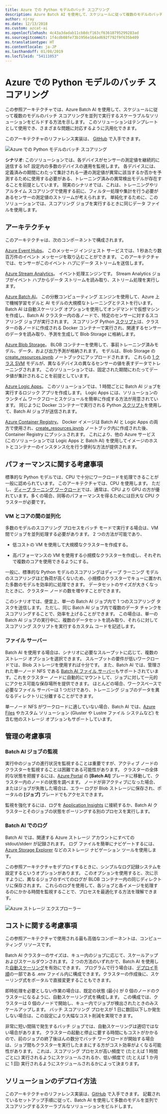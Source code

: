 ```yaml
---
title: Azure での Python モデルのバッチ スコアリング
description: Azure Batch AI を使用して、スケジュールに従って複数のモデルのバッチ スコアリングを並列で実行するスケーラブルなソリューションをビルドします。
author: njray
ms.date: 12/13/2018
ms.custom: azcat-ai
ms.openlocfilehash: 4c43a3dadab11cb8dcf163cf63618795299283ad
ms.sourcegitcommit: 1f4cdb08fe73b1956e164ad692f792f9f635b409
ms.translationtype: HT
ms.contentlocale: ja-JP
ms.lasthandoff: 01/08/2019
ms.locfileid: "54111053"
---
```

# <a name="batch-scoring-of-python-models-on-azure"></a>Azure での Python モデルのバッチ スコアリング

この参照アーキテクチャでは、Azure Batch AI を使用して、スケジュールに従って複数のモデルのバッチ スコアリングを並列で実行するスケーラブルなソリューションをビルドする方法を示します。 このソリューションはテンプレートとして使用でき、さまざまな問題に対応するように汎用化できます。

このアーキテクチャのリファレンス実装は、 [GitHub][github] で入手できます。

![Azure での Python モデルのバッチ スコアリング](./_images/batch-scoring-python.png)

**シナリオ**: このソリューションでは、各デバイスがセンサーの測定値を継続的に送信する IoT 設定内の多数のデバイスの運用を監視します。 各デバイスには、定義済みの期間にわたって集計される一連の測定値が異常に該当するか否かを予測するために使用する必要がある、トレーニング済みの異常検出モデルが存在することを前提としています。 現実のシナリオでは、これは、トレーニングやリアルタイム スコアリングで使用する前に、フィルター処理や集計を行う必要があるセンサーの測定値のストリームが考えられます。 単純化するために、このソリューションでは、スコアリング ジョブを実行するときに同じデータ ファイルを使用します。

## <a name="architecture"></a>アーキテクチャ

このアーキテクチャは、次のコンポーネントで構成されます。

[Azure Event Hubs][event-hubs]。 このメッセージ インジェスト サービスでは、1 秒あたり数百万件のイベント メッセージを取り込むことができます。 このアーキテクチャでは、センサーがこのイベント ハブにデータ ストリームを送信します。

[Azure Stream Analytics][stream-analytics]。 イベント処理エンジンです。 Stream Analytics ジョブがイベント ハブからデータ ストリームを読み取り、ストリーム処理を実行します。

[Azure Batch AI][batch-ai]。 この分散コンピューティング エンジンを使用して、Azure 上で機械学習モデルと AI モデルの大規模なトレーニングとテストを行います。 Batch AI は自動スケーリング オプションを使用してオンデマンドで仮想マシンを作成し、Batch AI クラスター内の各ノードで、特定のセンサーに対するスコアリング ジョブが実行されます。 スコアリング Python [スクリプト][python-script]は、クラスターの各ノードに作成される Docker コンテナーで実行され、関連するセンサーのデータを読み取り、予測を生成して Blob Storage に格納します。

[Azure Blob Storage][storage]。 BLOB コンテナーを使用して、事前トレーニング済みモデル、データ、および出力予測が格納されます。 モデルは、Blob Storage の [create\_resources.ipynb][create-resources] ノートブックにアップロードされます。 これらの [1 クラス SVM][one-class-svm] モデルが、異なるデバイスの異なるセンサーの値を表すデータでトレーニングされます。 このソリューションでは、固定された期間にわたってデータ値が集計されることを前提としています。

[Azure Logic Apps][logic-apps]。 このソリューションでは、1 時間ごとに Batch AI ジョブを実行するロジック アプリを作成します。 Logic Apps には、ソリューションのランタイム ワークフローとスケジュールを簡単に作成する方法が用意されています。 同じように Docker コンテナーで実行される Python [スクリプト][script]を使用して、Batch AI ジョブが送信されます。

[Azure Container Registry][acr]。 Docker イメージは Batch AI と Logic Apps の両方で使用され、[create\_resources.ipynb][create-resources] ノートブック内に作成された後、Container Registry にプッシュされます。 これにより、他の Azure サービス (このソリューションでは Logic Apps と Batch AI) を使用してイメージのホストとコンテナーのインスタンス化を行う便利な方法が提供されます。

## <a name="performance-considerations"></a>パフォーマンスに関する考慮事項

標準的な Python モデルでは、CPU で十分にワークロードを処理できることが一般に認められています。 このアーキテクチャでは、CPU を使用します。 ただし、[ディープ ラーニング ワークロード][deep]では、通常は、CPU より GPU の方が優れています。多くの場合、同等のパフォーマンスを得るためには巨大な CPU クラスターが必要です。

### <a name="parallelizing-across-vms-vs-cores"></a>VM とコアの間の並列化

多数のモデルのスコアリング プロセスをバッチ モードで実行する場合は、VM 間でジョブを並列処理する必要があります。 2 つの方法が可能であり、

* 低コストの VM を使用して大規模なクラスターを作成する。

* 高パフォーマンスの VM を使用する小規模なクラスターを作成し、それぞれで複数のコアを使用できるようにする。

一般に、標準的な Python モデルのスコアリングはディープ ラーニング モデルのスコアリングほど負荷が高くないため、小規模のクラスターでキューに置かれた多数のモデルを効率的に処理できます。 データセットのサイズが大きくなったときに、クラスター ノードの数を増やすことができます。

このシナリオでは、便宜上、単一の Batch AI ジョブ内で 1 つのスコアリング タスクを送信します。 ただし、同じ Batch AI ジョブ内で複数のデータ チャンクをスコアリングすることで、効率を上げることができます。 この場合は、単一の Batch AI ジョブの実行中に、複数のデータセットを読み取り、それらに対してスコアリング スクリプトを実行するカスタム コードを記述します。

### <a name="file-servers"></a>ファイル サーバー

Batch AI を使用する場合は、シナリオに必要なスループットに応じて、複数のストレージ オプションを選択できます。 スループットの要件が低いワークロードでは、Blob ストレージを使用すれば十分です。 また、Batch AI では、管理された単一ノード NFS である [Batch AI ファイル サーバー][bai-file-server]もサポートされています。これをクラスター ノードに自動的にマウントして、ジョブに対して一元的にアクセス可能な保存場所を提供できます。 ほとんどの場合、ワークスペースで必要なファイル サーバーは 1 つだけであり、トレーニング ジョブのデータを異なるディレクトリに分離することができます。

単一ノード NFS がワークロードに適していない場合、Batch AI では、[Azure Files][azure-files] やカスタム ソリューション (Gluster や Lustre ファイル システムなど) を含む他のストレージ オプションもサポートしています。

## <a name="management-considerations"></a>管理の考慮事項

### <a name="monitoring-batch-ai-jobs"></a>Batch AI ジョブの監視

実行中のジョブの進行状況を監視することは重要ですが、アクティブ ノードのクラスターを監視することは困難である可能性があります。 クラスターの全体的な状態を把握するには、[Azure Portal][portal] の **[Batch AI]** ブレードに移動して、クラスター内のノードの状態を調べます。 ノードが非アクティブになった場合、またはジョブが失敗した場合は、エラー ログが Blob ストレージに保存され、ポータルの **[ジョブ]** ブレードでもアクセスできます。

監視を強化するには、ログを [Application Insights][ai] に接続するか、Batch AI クラスターとそのジョブの状態をポーリングする別のプロセスを実行します。

### <a name="logging-in-batch-ai"></a>Batch AI でのログ

Batch AI では、関連する Azure ストレージ アカウントにすべての stdout/stderr が記録されます。 ログ ファイルを簡単にナビゲートするには、[Azure Storage Explorer][explorer] などのストレージ ナビゲーション ツールを使用します。

この参照アーキテクチャをデプロイするときに、シンプルなログ記録システムを設定するというオプションがあります。 このオプションを使用すると、次に示すように、異なるジョブのすべてのログが BLOB コンテナー内の同じディレクトリに保存されます。 これらのログを使用して、各ジョブと各イメージを処理するのにかかる時間を監視することで、プロセスを最適化する方法を理解できます。

![Azure ストレージ エクスプローラー](./_images/batch-scoring-python-monitor.png)

## <a name="cost-considerations"></a>コストに関する考慮事項

この参照アーキテクチャで使用される最も高価なコンポーネントは、コンピューティング リソースです。

Batch AI クラスターのサイズは、キュー内のジョブに応じて、スケールアップおよびスケールダウンされます。 2 つの方法のいずれかで、Batch AI を使用した[自動スケーリング][automatic-scaling]を有効にできます。 プログラムで行う場合は、[デプロイ手順][github]の一部である .env ファイル内に構成できます。クラスターの作成後に、スケーリング式をポータルで直接変更することもできます。

即時処理を必要としない作業の場合は、既定の状態 (最小) が 0 個のノードのクラスターになるように、自動スケーリング式を構成します。 この構成では、クラスターは 0 個のノードで開始し、キュー内でジョブが検出されたときのみスケールアップします。 バッチ スコアリング プロセスが 1 日に数回以下しか発生しない場合は、この設定により大幅なコスト削減を実現できます。

非常に短い間隔で発生するバッチ ジョブでは、自動スケーリングは適切ではない場合があります。 クラスターの起動と停止に要する時間にもコストがかかるので、前のジョブの終了後ほんの数分でバッチ ワークロードが開始する場合は、ジョブ間もクラスターを実行したままにする方がコスト効率がよくなる可能性があります。 これは、スコアリング プロセスが高い頻度で (たとえば 1 時間ごとに) 実行されるようにスケジュールされるか、低い頻度で (たとえば 1 か月に 1 回) 実行されるようにスケジュールされるかによって決まります。

## <a name="deploy-the-solution"></a>ソリューションのデプロイ方法

このアーキテクチャのリファレンス実装は、[GitHub][github] で入手できます。 記載されているセットアップ手順に従って、Batch AI を使用して多数のモデルを並列でスコアリングするスケーラブルなソリューションをビルドします。

[acr]: /azure/container-registry/container-registry-intro
[ai]: /azure/application-insights/app-insights-overview
[automatic-scaling]: /azure/batch/batch-automatic-scaling
[azure-files]: /azure/storage/files/storage-files-introduction
[batch-ai]: /azure/batch-ai/
[bai-file-server]: /azure/batch-ai/resource-concepts#file-server
[create-resources]: https://github.com/Azure/BatchAIAnomalyDetection/blob/master/create_resources.ipynb
[deep]: /azure/architecture/reference-architectures/ai/batch-scoring-deep-learning
[event-hubs]: /azure/event-hubs/event-hubs-geo-dr
[explorer]: https://azure.microsoft.com/en-us/features/storage-explorer/
[github]: https://github.com/Azure/BatchAIAnomalyDetection
[logic-apps]: /azure/logic-apps/logic-apps-overview
[one-class-svm]: http://scikit-learn.org/stable/modules/generated/sklearn.svm.OneClassSVM.html
[portal]: https://portal.azure.com
[python-script]: https://github.com/Azure/BatchAIAnomalyDetection/blob/master/batchai/predict.py
[script]: https://github.com/Azure/BatchAIAnomalyDetection/blob/master/sched/submit_jobs.py
[storage]: /azure/storage/blobs/storage-blobs-overview
[stream-analytics]: /azure/stream-analytics/
